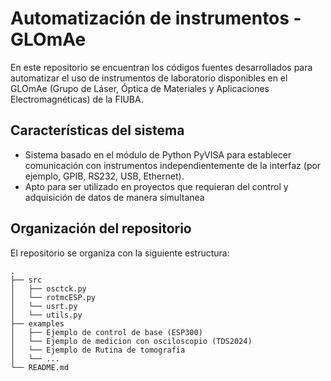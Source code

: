 # Automatización de instrumentos - GLOmAe
En este repositorio se encuentran los códigos fuentes desarrollados para automatizar el uso de instrumentos de laboratorio disponibles en el GLOmAe (Grupo de Láser, Óptica de Materiales y Aplicaciones Electromagnéticas) de la FIUBA. 


## Características del sistema
- Sistema basado en el módulo de Python PyVISA para establecer comunicación con instrumentos independientemente de la interfaz (por ejemplo, GPIB, RS232, USB, Ethernet).
- Apto para ser utilizado en proyectos que requieran del control y adquisición de datos de manera simultanea


## Organización del repositorio
El repositorio se organiza con la siguiente estructura:
    
    .
    ├── src
    │   ├── osctck.py
    │   └── rotmcESP.py
    │   └── usrt.py
    │   └── utils.py
    ├── examples    
    │   ├── Ejemplo de control de base (ESP300)
    │   └── Ejemplo de medicion con osciloscopio (TDS2024)
    │   └── Ejemplo de Rutina de tomografia
    │   └── ...
    └── README.md

